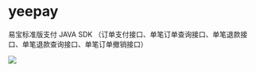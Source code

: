# yeepay
易宝标准版支付 JAVA SDK （订单支付接口、单笔订单查询接口、单笔退款接口、单笔退款查询接口、单笔订单撤销接口）

[![](https://jitpack.io/v/izerui/yeepay.svg)](https://jitpack.io/#izerui/yeepay)
